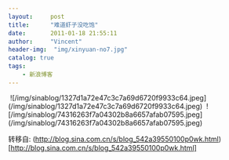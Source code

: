 ```yaml
---
layout:     post
title:      "难道虾子没吃饱"
date:       2011-01-18 21:55:11
author:     "Vincent"
header-img:  "img/xinyuan-no7.jpg"
catalog: true
tags:
    - 新浪博客
---
```



<img>
![/img/sinablog/1327d1a72e47c3c7a69d6720f9933c64.jpeg](/img/sinablog/1327d1a72e47c3c7a69d6720f9933c64.jpeg)




<img>
![/img/sinablog/74316263f7a04302b8a6657afab07595.jpeg](/img/sinablog/74316263f7a04302b8a6657afab07595.jpeg)








转移自: (http://blog.sina.com.cn/s/blog_542a39550100p0wk.html)[http://blog.sina.com.cn/s/blog_542a39550100p0wk.html]